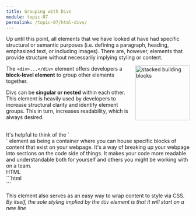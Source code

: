 ```yaml
---
title: Grouping with Divs
module: topic-07
permalink: /topic-07/html-divs/
---
```


<div class="divider-heading"></div>

Up until this point, all elements that we have looked at have had specific structural or semantic purposes (i.e. defining a paragraph, heading, emphasized text, or including images). There are, however, elements that provide structure without necessarily implying styling or content.

<div class="container-row">
  <img src="../img/legos-divs.png" alt="stacked building blocks" title="Just like building blocks!" style="float: right; width: 150px; margin-top: 0; margin-left: 15px;" />

  <p>The <code>&lt;div&gt;...&lt;/div&gt;</code> element offers developers a <b>block-level element</b> to group other elements together.</p>

  <p>Divs can be <b>singular or nested</b> within each other. This element is heavily used by developers to increase structural clarity and identify element groups. This in turn, increases readability, which is always desired. </p>
  <br />
  It's helpful to think of the `<div>` element as being a container where you can house specific blocks of content that exist on your webpage. It's a way of breaking up your webpage into sections on the code side of things. It makes your code more readable and understandable both for yourself and others you might be working with on a team.
</div>


<div class="code-heading">
  <span class="html">HTML</span>
</div>
```html
<div id="one">
  <!-- Content -->
</div>

<div id="two">
  <!-- Different Content -->
</div>
```


This element also serves as an easy way to wrap content to style via CSS. _By itself, the sole styling implied by the_ `div` _element is that it will start on a new line_

